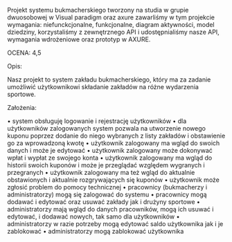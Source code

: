 Projekt systemu bukmacherskiego tworzony na studia w grupie dwuosobowej w Visual paradigm oraz axure zawarliśmy w tym projekcie wymagania:
niefunckcjonalne, funkcjonalne, diagram aktywności, model dziedziny, korzystaliśmy z zewnętrznego API i udostępnialiśmy nasze API, wymagania wdrożeniowe oraz prototyp w AXURE.

OCENA: 4,5

Opis:

Nasz projekt to system zakładu bukmacherskiego, który ma za zadanie umożliwić użytkownikowi składanie zakładów na różne wydarzenia sportowe. 

Założenia:

•	system obsługuję logowanie i rejestrację użytkowników
•	dla użytkowników zalogowanych system pozwala na utworzenie nowego kuponu poprzez dodanie do niego wybranych z listy zakładów i obstawienie go za wprowadzoną kwotę
•	użytkownik zalogowany ma wgląd do swoich danych i może je edytować
•	użytkownik zalogowany może dokonywać wpłat i wypłat ze swojego konta
•	użytkownik zalogowany ma wgląd do historii swoich kuponów i może je przeglądać względem wygranych i przegranych
•	użytkownik zalogowany ma też wgląd do aktualnie obstawionych i aktualnie rozgrywających się kuponów
•	użytkownik może zgłosić problem do pomocy technicznej
•	pracownicy (bukmacherzy i administratorzy) mogą się zalogować do systemu 
•	pracownicy mogą dodawać i edytować oraz usuwać zakłady jak i drużyny sportowe
•	administratorzy mają wgląd do danych pracowników, mogą ich usuwać i edytować, i dodawać nowych, tak samo dla użytkowników
•	administratorzy w razie potrzeby mogą edytować saldo użytkownika jak i je zablokować
•	administratorzy mogą zablokować użytkownika
